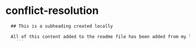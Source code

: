 # conflict-resolution
```md
  ## This is a subheading created locally

  All of this content added to the readme file has been added from my local Git repository.
    ```
